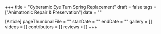+++
title = "Cyberamic Eye Turn Spring Replacement"
draft = false
tags = ["Animatronic Repair & Preservation"]
date = ""

[Article]
pageThumbnailFile = ""
startDate = ""
endDate = ""
gallery = []
videos = []
contributors = []
reviews = []
+++